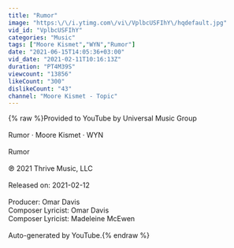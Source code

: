 ```yaml
---
title: "Rumor"
image: "https:\/\/i.ytimg.com\/vi\/VplbcUSFIhY\/hqdefault.jpg"
vid_id: "VplbcUSFIhY"
categories: "Music"
tags: ["Moore Kismet","WYN","Rumor"]
date: "2021-06-15T14:05:36+03:00"
vid_date: "2021-02-11T10:16:13Z"
duration: "PT4M39S"
viewcount: "13856"
likeCount: "300"
dislikeCount: "43"
channel: "Moore Kismet - Topic"
---
```

{% raw %}Provided to YouTube by Universal Music Group<br /><br />Rumor · Moore Kismet · WYN<br /><br />Rumor<br /><br />℗ 2021 Thrive Music, LLC<br /><br />Released on: 2021-02-12<br /><br />Producer: Omar Davis<br />Composer  Lyricist: Omar Davis<br />Composer  Lyricist: Madeleine McEwen<br /><br />Auto-generated by YouTube.{% endraw %}
